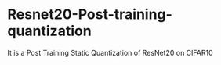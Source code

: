 # Resnet20-Post-training-quantization

It is a Post Training Static Quantization of ResNet20 on CIFAR10
